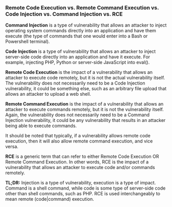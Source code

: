 ### Remote Code Execution vs. Remote Command Execution vs. Code Injection vs. Command Injection vs. RCE

**Command Injection** is a type of vulnerability that allows an attacker to inject operating system commands directly into an application and have them execute (the type of commands that one would enter into a Bash or Powershell terminal).

**Code Injection** is a type of vulnerability that allows an attacker to inject server-side code directly into an application and have it execute. For example, injecting PHP, Python or server-side JavaScript into eval().

**Remote Code Execution** is the impact of a vulnerability that allows an attacker to execute code remotely, but it is not the actual vulnerability itself. The vulnerability does not necessarily need to be a Code Injection vulnerability, it could be something else, such as an arbitrary file upload that allows an attacker to upload a web shell.

**Remote Command Execution** is the impact of a vulnerability that allows an attacker to execute commands remotely, but it is not the vulnerability itself. Again, the vulnerability does not necessarily need to be a Command Injection vulnerability, it could be any vulnerability that results in an attacker being able to execute commands.

It should be noted that typically, if a vulnerability allows remote code execution, then it will also allow remote command execution, and vice versa.

**RCE** is a generic term that can refer to either Remote Code Execution OR Remote Command Execution. In other words, RCE is the impact of a vulnerability that allows an attacker to execute code and/or commands remotely.

**TL;DR:** Injection is a type of vulnerability, execution is a type of impact. Command is a shell command, while code is some type of server-side code other than shell commands, such as PHP. RCE is used interchangeably to mean remote (code|command) execution.

